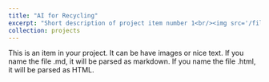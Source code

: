 ```yaml
---
title: "AI for Recycling"
excerpt: "Short description of project item number 1<br/><img src='/files/sadako_gif.gif'>"
collection: projects
---
```


This is an item in your project. It can be have images or nice text. If you name the file .md, it will be parsed as markdown. If you name the file .html, it will be parsed as HTML. 
